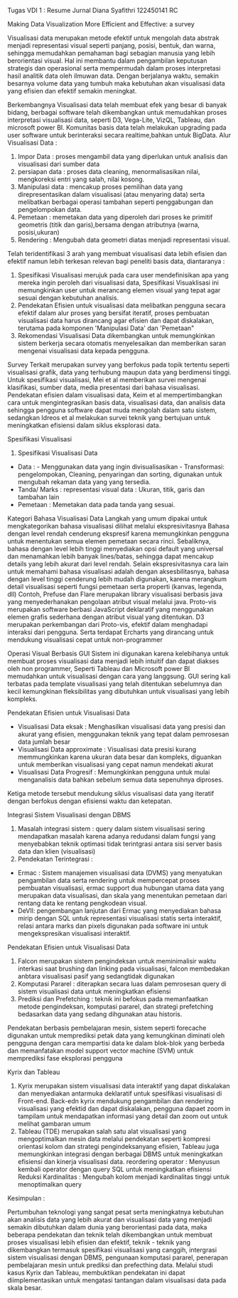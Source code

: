 Tugas VDI 1 : Resume Jurnal 
Diana Syafithri 
122450141
RC

Making Data Visualization More Efficient and Effective: a survey

Visualisasi data merupakan metode efektif untuk mengolah data abstrak menjadi representasi visual seperti panjang, posisi, bentuk, dan warna, sehingga memudahkan pemahaman bagi sebagian manusia yang lebih berorientasi visual. 
Hal ini membantu dalam pengambilan keputusan strategis dan operasional serta mempermudah dalam proses interpretasi hasil analitik data oleh ilmuwan data.
Dengan berjalanya waktu, semakin besarnya volume data yang tumbuh maka kebutuhan akan visualisasi data yang efisien dan efektif semakin meningkat.

Berkembangnya Visualisasi data telah membuat efek yang besar di banyak bidang, berbagai software telah dikembangkan untuk memudahkan proses interpretasi visualisasi data, seperti D3, Vega-Lite, VizQL, Tableau, dan microsoft power BI. Komunitas basis data telah melakukan upgrading pada user software untuk berinteraksi secara realtime,bahkan untuk BigData.
Alur Visualisasi Data :
1. Impor Data : proses mengambil data yang diperlukan untuk analisis dan visualisasi dari sumber data
2. persiapan data : proses data cleaning, menormalisasikan nilai, mengkoreksi entri yang salah, nilai kosong.
3. Manipulasi data : mencakup proses pemilihan data yang direpresentasikan dalam visualisasi (atau menyaring data) serta melibatkan berbagai operasi tambahan seperti penggabungan dan pengelompokan data.
4. Pemetaan : memetakan data yang diperoleh dari proses ke primitif geometris (titik dan garis),bersama dengan atributnya (warna, posisi,ukuran)
5. Rendering : Mengubah data geometri diatas menjadi representasi visual.

Telah teridentifikasi 3 arah yang membuat visualisasi data lebih efisien dan efektif namun lebih terkesan relevan bagi peneliti basis data, diantaranya :
1. Spesifikasi Visualisasi merujuk pada cara user mendefinisikan apa yang mereka ingin peroleh dari visualisasi data, Spesifikasi Visuaklisasi ini memungkinkan user untuk merancang elemen visual yang tepat agar sesuai dengan kebutuhan analisis.
2. Pendekatan Efisien untuk visualisasi data melibatkan pengguna secara efektif dalam alur proses yang bersifat iteratif, proses pembuatan visualisasi data harus dirancang agar efisien dan dapat diskalakan, terutama pada komponen 'Manipulasi Data' dan 'Pemetaan"
3. Rekomendasi Visualisasi Data dikembangkan untuk memungkinkan sistem berkerja secara otomatis menyelesaikan dan memberikan saran mengenai visualisasi data kepada pengguna.

Survey Terkait merupakan survey yang berfokus pada topik tertentu seperti visualisasi grafik, data yang terhubung maupun data yang berdimensi tinggi. Untuk spesifikasi visualisasi, Mei et al memberikan survei mengenai klasifikasi, sumber data, media presentasi dari bahasa visualisasi.
Pendekatan efisien dalam visualisasi data, Keim et al mempertimbangkan cara untuk mengintegrasikan basis data, visualisasi data, dan analisis data sehingga pengguna software dapat muda mengolah dalam satu sistem, sedangkan Idreos et al melakukan survei teknik yang bertujuan untuk meningkatkan efisiensi dalam siklus eksplorasi data.

Spesifikasi Visualisasi
1. Spesifikasi Visualisasi Data
- Data :  -  Menggunakan data yang ingin divisualisasikan
          - Transformasi: pengelompokan, Cleaning, penyaringan dan sorting, digunakan untuk mengubah rekaman data yang yang tersedia.
- Tanda/ Marks : representasi visual data : Ukuran, titik, garis dan tambahan lain
- Pemetaan : Memetakan data pada tanda yang sesuai.

Kategori Bahasa Visualisasi Data
Langkah yang umum dipakai untuk mengkategorikan bahasa visualisasi dilihat melalui ekspresivitasnya
Bahasa dengan level rendah cenderung ekspresif karena memungkinkan pengguna untuk menentukan semua elemen pemetaan secara rinci. Sebaliknya, bahasa dengan level lebih tinggi menyediakan opsi default yang universal dan menamahkan lebih banyak lines/batas, sehingga dapat mencakup details yang lebih akurat dari level rendah.
Selain ekspresivitasnya cara lain untuk memahami bahasa visualisasi adalah dengan aksesbilitasnya, bahasa dengan level tinggi cenderung lebih mudah digunakan, karena merangkum detail visualisasi seperti fungsi pemetaan serta properti (kanvas, legenda, dll)
Contoh, Prefuse dan Flare merupakan library visualisasi berbasis java yang menyederhanakan pengolaan atribut visual melalui java. Proto-vis merupakan software berbasi JavaScript deklaratif yang menggunakan elemen grafis sederhana dengan atribut visual yang ditentukan. D3 merupakan perkembangan dari Proto-vis, efektif dalam menghadapi interaksi dari pengguna.
Serta terdapat Ercharts yang dirancang untuk mendukung visualisasi cepat untuk non-programmer

Operasi Visual Berbasis GUI 
Sistem ini digunakan karena kelebihanya untuk membuat proses visualisasi data menjadi lebih intuitif dan dapat diakses oleh non programmer, Seperti Tableau dan Microsoft power BI memudahkan untuk visualisasi dengan cara yang langgsung.
GUI sering kali terbatas pada template visualisasi yang telah ditentukan sebelumnya dan kecil kemungkinan fleksibilitas yang dibutuhkan untuk visualisasi yang lebih kompleks.

Pendekatan Efisien untuk Visualisasi Data
- Visualisasi Data eksak : Menghasilkan visualisasi data yang presisi dan akurat yang efisien, menggunakan teknik yang tepat dalam pemrosesan data jumlah besar
- Visualisasi Data approximate : Visualisasi data presisi kurang memmungkinkan karena ukuran data besar dan kompleks, diguankan untuk memberikan visualisasi yang cepat namun mendekati akurat
- Visualisasi Data Progresif : Memungkinkan pengguna untuk mulai menganalisis data bahkan sebelum semua data sepenuhnya diproses.

Ketiga metode tersebut mendukung siklus visualisasi data yang iteratif dengan berfokus dengan efisiensi waktu dan ketepatan.


Integrasi Sistem Visualisasi dengan DBMS 
1. Masalah integrasi sistem : query dalam sistem visualisasi sering mendapatkan masalah karena adanya redudansi dalam fungsi yang menyebabkan teknik optimasi tidak terintgrasi antara sisi server basis data dan klien (visualisasi)
2. Pendekatan Terintegrasi :
  - Ermac : Sistem manajemen visualisasi data (DVMS) yang menyatukan pengambilan data serta rendering untuk mempercepat proses pembuatan visualisasi, ermac support dua hubungan utama data yang merupakan data visualisasi, dan skala yang menentukan pemetaan dari rentang data ke rentang pengkodean visual.
  - DeVIl: pengembangan lanjutan dari Ermac yang menyediakan bahasa mirip dengan SQL untuk representasi visualisasi statis serta interaktif, relasi antara marks dan pixels digunakan pada software ini untuk mengekspresikan visualisasi interaktif.

Pendekatan Efisien untuk Visualisasi Data
1. Falcon merupakan sistem pengindeksan untuk meminimalisir waktu interkasi saat brushing dan linking pada visualisasi, falcon membedakan anbtara visualisasi pasif yang sedangtidak digunakan
2. Komputasi Pararel : diterapkan secara luas dalam pemrosesan query di sistem visualisasi data untuk meningkatkan efisiensi
3. Prediksi dan Prefetching : teknik ini befokus pada memanfaatkan metode pengindeksan, komputasi pararel, dan strategi prefetching bedasarkan data yang sedang dihgunakan atau historis.

Pendekatan berbasis pembelajaran mesin, sistem seperti forecache digunakan untuk memprediksi petak data yang kemungkinan diminati oleh pengguna dengan cara mempartisi data ke dalam blok-blok yang berbeda dan memanfatakan model support vector machine (SVM) untuk memprediksi fase eksplorasi pengguna

Kyrix dan Tableau
1. Kyrix
merupakan sistem visualisasi data interaktif yang dapat diskalakan dan menyediakan antarmuka deklaratif untuk spesifikasi visualisasi di Front-end. 
Back-edn kyrix mendukung pengambilan dan rendering visualisasi yang efektid dan dapat diskalakan, pengguna dapaet zoom in tampilam untuk mendapatkan informasi yang detail dan zoom out untuk melihat gambaran umum
2. Tableau  (TDE) 
merupakan salah satu alat visualisasi yang mengoptimalkan mesin data melalui pendekatan seperti kompresi orientasi kolom dan strategi pengindeksanyang efisien, Tableau juga memungkinkan integrasi dengan berbagai DBMS untuk meningkatkan efisiensi dan kinerja visualisasi data.
reordering operator :  Menyusun kembali operator dengan query SQL untuk meningkatkan efisiensi
Reduksi Kardinalitas : Mengubah kolom menjadi kardinalitas tinggi untuk menoptimalkan query

Kesimpulan : 

Pertumbuhan teknologi yang sangat pesat serta meningkatnya kebutuhan akan analisis data yang lebih akurat dan visualisasi data yang menjadi semakin dibutuhkan dalam dunia yang berorientasi pada data, maka beberapa pendekatan dan teknik telah dikembangkan untuk membuat proses
visualisasi lebih efisien dan efektif, teknik - teknik yang dikembangkan termasuk spesifikasi visualisasi yang canggih, intergrasi sistem visualisasi dengan DBMS, pengunaan komputasi pararel, penerapan pembelajaran mesin untuk prediksi dan prefecthing data.
Melalui studi kasus Kyrix dan Tableau, membuktikan pendekatan ini dapat diimplementasikan untuk mengatasi tantangan dalam visualisasi data pada skala besar.

















  




